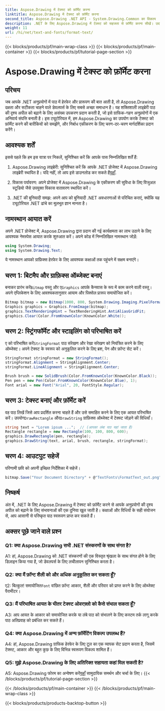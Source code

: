 ```yaml
---
title: Aspose.Drawing में टेक्स्ट को फ़ॉर्मेट करना
linktitle: Aspose.Drawing में टेक्स्ट को फ़ॉर्मेट करना
second_title: Aspose.Drawing .NET API - System.Drawing.Common का विकल्प
description: .NET के लिए Aspose.Drawing में टेक्स्ट को सहजता से फ़ॉर्मेट करना सीखें। उदाहरणों के साथ चरण-दर-चरण मार्गदर्शिका.
weight: 11
url: /hi/net/text-and-fonts/format-text/
---
```


{{< blocks/products/pf/main-wrap-class >}}
{{< blocks/products/pf/main-container >}}
{{< blocks/products/pf/tutorial-page-section >}}

# Aspose.Drawing में टेक्स्ट को फ़ॉर्मेट करना

## परिचय

जब आपके .NET अनुप्रयोगों में पाठ में हेरफेर और प्रारूपण की बात आती है, तो Aspose.Drawing दक्षता और सटीकता चाहने वाले डेवलपर्स के लिए सबसे अच्छा समाधान है। यह शक्तिशाली लाइब्रेरी पाठ की दृश्य अपील को बढ़ाने के लिए असंख्य उपकरण प्रदान करती है, जो इसे ग्राफिक-गहन अनुप्रयोगों में एक अनिवार्य संपत्ति बनाती है। इस ट्यूटोरियल में, हम Aspose.Drawing का उपयोग करके टेक्स्ट को फ़ॉर्मेट करने की बारीकियों को समझेंगे, और निर्बाध एकीकरण के लिए चरण-दर-चरण मार्गदर्शिका प्रदान करेंगे।

## आवश्यक शर्तें

इससे पहले कि हम इस यात्रा पर निकलें, सुनिश्चित करें कि आपके पास निम्नलिखित शर्तें हैं:

1.  Aspose.Drawing लाइब्रेरी: सुनिश्चित करें कि आपके .NET प्रोजेक्ट में Aspose.Drawing लाइब्रेरी स्थापित है। यदि नहीं, तो आप इसे डाउनलोड कर सकते हैं[यहाँ](https://releases.aspose.com/drawing/net/).

2. विकास पर्यावरण: अपने प्रोजेक्ट में Aspose.Drawing के एकीकरण की सुविधा के लिए विजुअल स्टूडियो जैसे उपयुक्त विकास वातावरण स्थापित करें।

3. .NET की बुनियादी समझ: अपने आप को बुनियादी .NET अवधारणाओं से परिचित कराएं, क्योंकि यह ट्यूटोरियल .NET ढांचे का मूलभूत ज्ञान मानता है।

## नामस्थान आयात करें

अपने .NET प्रोजेक्ट में, Aspose.Drawing द्वारा प्रदान की गई कार्यक्षमता का लाभ उठाने के लिए आवश्यक नेमस्पेस आयात करके शुरुआत करें। अपने कोड में निम्नलिखित नामस्थान जोड़ें:

```csharp
using System.Drawing;
using System.Drawing.Text;
```

ये नामस्थान आपको ग्राफ़िक्स हेरफेर के लिए आवश्यक कक्षाओं तक पहुंचने में सक्षम बनाएंगे।

## चरण 1: बिटमैप और ग्राफ़िक्स ऑब्जेक्ट बनाएं

 बनाकर प्रारंभ करें`Bitmap` वस्तु और ए`Graphics` आपके कैनवास के रूप में काम करने वाली वस्तु। अपने एप्लिकेशन के लिए आवश्यकतानुसार आयाम और पिक्सेल प्रारूप समायोजित करें।

```csharp
Bitmap bitmap = new Bitmap(1000, 800, System.Drawing.Imaging.PixelFormat.Format32bppPArgb);
Graphics graphics = Graphics.FromImage(bitmap);
graphics.TextRenderingHint = TextRenderingHint.AntiAliasGridFit;
graphics.Clear(Color.FromKnownColor(KnownColor.White));
```

## चरण 2: स्ट्रिंगफॉर्मेट और स्टाइलिंग को परिभाषित करें

 ए को परिभाषित करें`StringFormat` पाठ संरेखण और रेखा संरेखण को नियंत्रित करने के लिए ऑब्जेक्ट। अपने टेक्स्ट के स्वरूप को अनुकूलित करने के लिए ब्रश, पेन और फ़ॉन्ट सेट करें।

```csharp
StringFormat stringFormat = new StringFormat();
stringFormat.Alignment = StringAlignment.Center;
stringFormat.LineAlignment = StringAlignment.Center;

Brush brush = new SolidBrush(Color.FromKnownColor(KnownColor.Black));
Pen pen = new Pen(Color.FromKnownColor(KnownColor.Blue), 1);
Font arial = new Font("Arial", 20, FontStyle.Regular);
```

## चरण 3: टेक्स्ट बनाएं और फ़ॉर्मेट करें

वह पाठ लिखें जिसे आप प्रदर्शित करना चाहते हैं और उसे समाहित करने के लिए एक आयत परिभाषित करें। उपयोग`DrawRectangle` और`DrawString` ग्राफ़िक्स ऑब्जेक्ट में टेक्स्ट जोड़ने की विधियाँ।

```csharp
string text = "Lorem ipsum ...";  // (आपका लंबा पाठ यहां जाता है)
Rectangle rectangle = new Rectangle(100, 100, 800, 600);
graphics.DrawRectangle(pen, rectangle);
graphics.DrawString(text, arial, brush, rectangle, stringFormat);
```

## चरण 4: आउटपुट सहेजें

परिणामी छवि को अपनी इच्छित निर्देशिका में सहेजें।

```csharp
bitmap.Save("Your Document Directory" + @"TextFonts\FormatText_out.png");
```

## निष्कर्ष

अंत में, .NET के लिए Aspose.Drawing में टेक्स्ट को फ़ॉर्मेट करने से आपके अनुप्रयोगों की दृश्य अपील को बढ़ाने के लिए संभावनाओं की एक दुनिया खुल जाती है। कक्षाओं और विधियों के सही संयोजन से, आप आसानी से परिष्कृत पाठ स्वरूपण प्राप्त कर सकते हैं।

## अक्सर पूछे जाने वाले प्रश्न

### Q1: क्या Aspose.Drawing सभी .NET संस्करणों के साथ संगत है?

A1: हां, Aspose.Drawing को .NET संस्करणों की एक विस्तृत श्रृंखला के साथ संगत होने के लिए डिज़ाइन किया गया है, जो डेवलपर्स के लिए लचीलापन सुनिश्चित करता है।

### Q2: क्या मैं फ़ॉन्ट शैली को और अधिक अनुकूलित कर सकता हूँ?

 ए2: बिल्कुल! समायोजित`Font` वांछित फ़ॉन्ट आकार, शैली और परिवार को प्राप्त करने के लिए ऑब्जेक्ट पैरामीटर।

### Q3: मैं परिभाषित आयत के भीतर टेक्स्ट ओवरफ़्लो को कैसे संभाल सकता हूँ?

A3: आप आयत के आकार को समायोजित करके या लंबे पाठ को संभालने के लिए कस्टम तर्क लागू करके पाठ अतिप्रवाह को प्रबंधित कर सकते हैं।

### Q4: क्या Aspose.Drawing में अन्य फ़ॉर्मेटिंग विकल्प उपलब्ध हैं?

A4: हां, Aspose.Drawing ग्राफिक हेरफेर के लिए टूल का एक व्यापक सेट प्रदान करता है, जिसमें टेक्स्ट, आकार और बहुत कुछ के लिए विभिन्न स्वरूपण विकल्प शामिल हैं।

### Q5: मुझे Aspose.Drawing के लिए अतिरिक्त सहायता कहां मिल सकती है?

 A5: Aspose.Drawing फोरम का अन्वेषण करें[यहाँ](https://forum.aspose.com/c/diagram/17) सामुदायिक समर्थन और चर्चा के लिए।
{{< /blocks/products/pf/tutorial-page-section >}}

{{< /blocks/products/pf/main-container >}}
{{< /blocks/products/pf/main-wrap-class >}}

{{< blocks/products/products-backtop-button >}}
